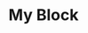 ---
pid: ns73
title: My Block
location_transcription: Angel
coordinates: "[-75.134729939734, 39.982562531611]"
zipcode: 
gen_neighborhood: 
neighborhood: 
outside_phl: 
age: '8'
age_range: 6-13
instagram: 
image_file_name: ns_73.jpg
proposal_transcription: 
topic: Neighborhoods
topic_summary: '0'
type: Other No Form
keywords_other: 
credit: Angel
image_labels: 
twitter: 
facebook: 
permalink: "/monuments/ns73/"
layout: item-page
---
